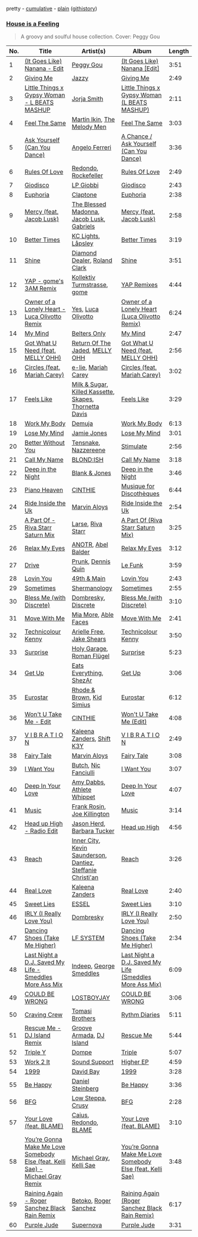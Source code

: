 pretty - [cumulative](/playlists/cumulative/House%20is%20a%20Feeling.md) - [plain](/playlists/plain/37i9dQZF1DWXDvpUgU6QYl) ([githistory](https://github.githistory.xyz/vitokorn/spotify-playlist-archive/blob/master/playlists/plain/37i9dQZF1DWXDvpUgU6QYl))

### [House is a Feeling](https://open.spotify.com/playlist/37i9dQZF1DWXDvpUgU6QYl)

> A groovy and soulful house collection. Cover: Peggy Gou

| No. | Title | Artist(s) | Album | Length |
|---|---|---|---|---|
| 1 | [(It Goes Like) Nanana - Edit](https://open.spotify.com/track/23RoR84KodL5HWvUTneQ1w) | [Peggy Gou](https://open.spotify.com/artist/2mLA48B366zkELXYx7hcDN) | [(It Goes Like) Nanana [Edit]](https://open.spotify.com/album/2LVDNOUUy2g8517ZEtQIcK) | 3:51 |
| 2 | [Giving Me](https://open.spotify.com/track/1ACFweuuvf6MHtptObgreR) | [Jazzy](https://open.spotify.com/artist/7zAAwgV5Wqmvpb4GzvlRkP) | [Giving Me](https://open.spotify.com/album/0wTaLHasxRWB2VBwh9maAc) | 2:49 |
| 3 | [Little Things x Gypsy Woman - L BEATS MASHUP](https://open.spotify.com/track/6xp1u6ZEHXX8DxJIFFrVoP) | [Jorja Smith](https://open.spotify.com/artist/1CoZyIx7UvdxT5c8UkMzHd) | [Little Things x Gypsy Woman (L BEATS MASHUP)](https://open.spotify.com/album/052c03LAr2euUtLKgvOKae) | 2:11 |
| 4 | [Feel The Same](https://open.spotify.com/track/77S8daUg3BQLdaAmH6c8EQ) | [Martin Ikin](https://open.spotify.com/artist/7DhdJhd6DrxeJlUajwttd1), [The Melody Men](https://open.spotify.com/artist/6PSmjKj0zyXGZ4TXoq4dSG) | [Feel The Same](https://open.spotify.com/album/0tHzJkyjlBPT8hzSFXdsU2) | 3:03 |
| 5 | [Ask Yourself (Can You Dance)](https://open.spotify.com/track/1BB8a33pfYW3bw0k7kRlBg) | [Angelo Ferreri](https://open.spotify.com/artist/3tT2XX9qEVivLCYGoqkRkZ) | [A Chance / Ask Yourself (Can You Dance)](https://open.spotify.com/album/1eTSe304zMIBmpFQ1Vj9hc) | 3:36 |
| 6 | [Rules Of Love](https://open.spotify.com/track/5ltPxMRV198CleQMdjwd1R) | [Redondo](https://open.spotify.com/artist/3T0HSMgUpuH1hXbT1JPwQF), [Rockefeller](https://open.spotify.com/artist/4QgLZ8nDYxhOWOAYYypKd9) | [Rules Of Love](https://open.spotify.com/album/3qEjZx7j0AXDVZC7Ce2cgm) | 2:49 |
| 7 | [Giodisco](https://open.spotify.com/track/04ljyATONPMyz6cNNGLdAM) | [LP Giobbi](https://open.spotify.com/artist/3oKnyRhYWzNsTiss5n4Z1J) | [Giodisco](https://open.spotify.com/album/4rYiVESqq3TGA1uJ7nMWeD) | 2:43 |
| 8 | [Euphoria](https://open.spotify.com/track/5QjfEMyFm4YTyYTbHvriGT) | [Claptone](https://open.spotify.com/artist/4mncDFjVLUa3s025Tct3Ry) | [Euphoria](https://open.spotify.com/album/4dtA4QUlcF3fsOcWYkXiLB) | 2:38 |
| 9 | [Mercy (feat. Jacob Lusk)](https://open.spotify.com/track/4ejCsNXh66YasBUiwfBhDg) | [The Blessed Madonna](https://open.spotify.com/artist/4TvhRzxIL1le2PWCeUqxQw), [Jacob Lusk](https://open.spotify.com/artist/6dm2qCTCfqv1fqrow7UOcj), [Gabriels](https://open.spotify.com/artist/5tHs3fthucNRGAFpdE9rmz) | [Mercy (feat. Jacob Lusk)](https://open.spotify.com/album/0fUKZB6bCIkamKICaWy2t2) | 2:58 |
| 10 | [Better Times](https://open.spotify.com/track/5PXZlm9dBDA8dBXxle5Da8) | [KC Lights](https://open.spotify.com/artist/0bUZrFj7rstq07E4iAJHgZ), [Låpsley](https://open.spotify.com/artist/27ze6hCgfr3HcDZAHY60pg) | [Better Times](https://open.spotify.com/album/02ie8m0VrTiwLr8NHMuo2T) | 3:19 |
| 11 | [Shine](https://open.spotify.com/track/4dRac7S17nsePwSE3MqbK6) | [Diamond Dealer](https://open.spotify.com/artist/0al2BDNahdKMbU3Nriry1w), [Roland Clark](https://open.spotify.com/artist/4OGlp2UdUQGPJVbvJ82Cz5) | [Shine](https://open.spotify.com/album/1778oIDqxkMmObBkq8O6cF) | 3:51 |
| 12 | [YAP - gome's 3AM Remix](https://open.spotify.com/track/3FKwZF3G1jbbBaxi1d7fE3) | [Kollektiv Turmstrasse](https://open.spotify.com/artist/1oXiuCd5F0DcnmXH5KaM6N), [gome](https://open.spotify.com/artist/2kXp8r42AOwb6s5GzdiukU) | [YAP Remixes](https://open.spotify.com/album/1lM3Z7DoByAO0Nt50XfFlo) | 4:44 |
| 13 | [Owner of a Lonely Heart - Luca Olivotto Remix](https://open.spotify.com/track/0USvCJS5xGmzvbm9rBL2ZV) | [Yes](https://open.spotify.com/artist/7AC976RDJzL2asmZuz7qil), [Luca Olivotto](https://open.spotify.com/artist/6TKBUwZ48ncE6FbhT5ACzj) | [Owner of a Lonely Heart (Luca Olivotto Remix)](https://open.spotify.com/album/5um4ELMhFxPWe3AeJha9Uh) | 6:24 |
| 14 | [My Mind](https://open.spotify.com/track/1o0tOUwRDX6isTfSPxzXkD) | [Belters Only](https://open.spotify.com/artist/1H1sDUWSlytzifZTDpKgUA) | [My Mind](https://open.spotify.com/album/5Dk6CuF9SdE23YdfJUZLDd) | 2:47 |
| 15 | [Got What U Need (feat. MELLY OHH)](https://open.spotify.com/track/5udjRtxA0Ivt0wt8Kz5lSG) | [Return Of The Jaded](https://open.spotify.com/artist/0eWRTAqa2LtWcunkLFL4sS), [MELLY OHH](https://open.spotify.com/artist/1CQHY4R9T7Fr7qwydWLVUa) | [Got What U Need (feat. MELLY OHH)](https://open.spotify.com/album/4IhXKu4TOSmYb9xA986wad) | 2:56 |
| 16 | [Circles (feat. Mariah Carey)](https://open.spotify.com/track/1KTNJSTPYBLByQ14cJRGlO) | [e-lie](https://open.spotify.com/artist/0GtpciMDV8Z7j30Tg0Ew7x), [Mariah Carey](https://open.spotify.com/artist/4iHNK0tOyZPYnBU7nGAgpQ) | [Circles (feat. Mariah Carey)](https://open.spotify.com/album/6whfBjD94WUB3kHIhDFPYG) | 3:02 |
| 17 | [Feels Like](https://open.spotify.com/track/6wmrbBpn1m0idxwGv6q2lf) | [Milk & Sugar](https://open.spotify.com/artist/159cwGtgCzNpyHWY6tzihH), [Killed Kassette](https://open.spotify.com/artist/3UF2kQ7JLl8tqOxGWrpvY5), [Skapes](https://open.spotify.com/artist/4RdHsZecp3xAk5ktnJULkB), [Thornetta Davis](https://open.spotify.com/artist/02HWgoL7gYSPcVlNjrJWRb) | [Feels Like](https://open.spotify.com/album/6Y8YiPouVnbFl8Nj38L68q) | 3:29 |
| 18 | [Work My Body](https://open.spotify.com/track/3NKqBjQukraU5HKh8Grll8) | [Demuja](https://open.spotify.com/artist/1LfqhJiCiHfVzrBOVaBXc1) | [Work My Body](https://open.spotify.com/album/1fVn8tp1AtcxRqA10k7kNx) | 6:13 |
| 19 | [Lose My Mind](https://open.spotify.com/track/5cJZzpcqdwkUvD2f88wcgS) | [Jamie Jones](https://open.spotify.com/artist/4admDxmnri5Zco0xYrJ0ji) | [Lose My Mind](https://open.spotify.com/album/4lSzteItXYPqDJNTMOVnX6) | 3:01 |
| 20 | [Better Without You](https://open.spotify.com/track/3WURRexuZzg92BEcAGtfdr) | [Tensnake](https://open.spotify.com/artist/75nC6MXUalYZSOd7OfNkwq), [Nazzereene](https://open.spotify.com/artist/3juwo4sTF5okJNvCfQpArZ) | [Stimulate](https://open.spotify.com/album/2G52gPPh0xnOCjbcHRJv4e) | 2:56 |
| 21 | [Call My Name](https://open.spotify.com/track/0vQ2LIvx5U6QN7BnUHWwsJ) | [BLOND:ISH](https://open.spotify.com/artist/6zsJjoCtL1WByG0VsuFWzR) | [Call My Name](https://open.spotify.com/album/1JU6xZQeMx05tLZAkm5uCv) | 3:18 |
| 22 | [Deep in the Night](https://open.spotify.com/track/20mLJXcK3jvNGE83EbQTyn) | [Blank & Jones](https://open.spotify.com/artist/2XTff332rrZaE1rBM47Krp) | [Deep in the Night](https://open.spotify.com/album/52ORXRhLuPl9lkoBlw7p7Y) | 3:46 |
| 23 | [Piano Heaven](https://open.spotify.com/track/3d9kTlmQovWE7sNxuNMxEI) | [CINTHIE](https://open.spotify.com/artist/764H8zG8sTf5FPHWHW5bvh) | [Musique for Discothèques](https://open.spotify.com/album/0KnoZ3mKyveI7fykzUqqFy) | 6:44 |
| 24 | [Ride Inside the Uk](https://open.spotify.com/track/2atgyIXUwUN7IsMFrygEpN) | [Marvin Aloys](https://open.spotify.com/artist/3CCJPt2Y7WxjlW8tswCu2q) | [Ride Inside the Uk](https://open.spotify.com/album/5zOBNEQB8oC896bMa6RYe7) | 2:54 |
| 25 | [A Part Of - Riva Starr Saturn Mix](https://open.spotify.com/track/6T0cqi5DxO1sf5B3EnKD9b) | [Larse](https://open.spotify.com/artist/44VYaq2KjuU7hFvtD4Darm), [Riva Starr](https://open.spotify.com/artist/1TRFAJu3Cw64APToZaGk9D) | [A Part Of (Riva Starr Saturn Mix)](https://open.spotify.com/album/0keRdPavYT0cY7sY6Lfry6) | 3:25 |
| 26 | [Relax My Eyes](https://open.spotify.com/track/5u4hhtZ7f4rWkMZEZcTKrH) | [ANOTR](https://open.spotify.com/artist/4p5WgeiPSPpqPDs7T6OkWf), [Abel Balder](https://open.spotify.com/artist/0jqbEIAvdjUOi5Za48pzQG) | [Relax My Eyes](https://open.spotify.com/album/2vIDF8BeMN3BcF0yOSMgmN) | 3:12 |
| 27 | [Drive](https://open.spotify.com/track/2tjWqC7s6tKPl1nBFuHX0m) | [Prunk](https://open.spotify.com/artist/6FJfLfGO9X2AVNz0sFscrG), [Dennis Quin](https://open.spotify.com/artist/1iaGffGcjxdzSFkwfCN2Ul) | [Le Funk](https://open.spotify.com/album/2zTfxzoPO5BWpg5FVVM0ec) | 3:59 |
| 28 | [Lovin You](https://open.spotify.com/track/0275ycgPLKr6wXOsRt45vc) | [49th & Main](https://open.spotify.com/artist/0nnF48t4C8uqGS5HPnCN3F) | [Lovin You](https://open.spotify.com/album/0xxlWA40DcSNiofv6t88yL) | 2:43 |
| 29 | [Sometimes](https://open.spotify.com/track/0cTDPvlLlj1T3WwUMzX6Uq) | [Shermanology](https://open.spotify.com/artist/4Siyzg8kWayQfPQsPSl6JI) | [Sometimes](https://open.spotify.com/album/1H1vOkQfBS8XXPCN62GG2p) | 2:55 |
| 30 | [Bless Me (with Discrete)](https://open.spotify.com/track/4fntxnmBljT1Ve03u0njYg) | [Dombresky](https://open.spotify.com/artist/2GVtgxcx7jg5xVCZsIHSGN), [Discrete](https://open.spotify.com/artist/7arwEayqcKWkzDmGEB7xov) | [Bless Me (with Discrete)](https://open.spotify.com/album/5TPcHw0h3ZfXmmtfFYy1gq) | 3:10 |
| 31 | [Move With Me](https://open.spotify.com/track/2Z97CJDXvzW9DpoUv5lMBY) | [Mia More](https://open.spotify.com/artist/5LokU7BD5Ue4oLzjtUWYGU), [Able Faces](https://open.spotify.com/artist/7nL523vzwv24ad0oFf2VZ2) | [Move With Me](https://open.spotify.com/album/5v5gVZILcpnPhyGfeeVPrc) | 2:41 |
| 32 | [Technicolour Kenny](https://open.spotify.com/track/6CKztDSyFEe7ti6HEGCHng) | [Arielle Free](https://open.spotify.com/artist/3hHvAP73aCKQMbcn2SQZ9d), [Jake Shears](https://open.spotify.com/artist/6prqlx3RqGdTYsXANXDCR1) | [Technicolour Kenny](https://open.spotify.com/album/1Sl4ptxEnHWL678iC3xSLK) | 3:50 |
| 33 | [Surprise](https://open.spotify.com/track/6LIs6y39wnl1zqW7iXbF6W) | [Holy Garage](https://open.spotify.com/artist/0sGDsEvf3J1ISbAxCgq0wJ), [Roman Flügel](https://open.spotify.com/artist/2GvwZbDjH1DbQpodGKENDw) | [Surprise](https://open.spotify.com/album/3w9bzd9JPpIsgBnlKdpa7w) | 5:23 |
| 34 | [Get Up](https://open.spotify.com/track/3uO4nLDiJMH2DkixEFcHIN) | [Eats Everything](https://open.spotify.com/artist/4W991QdgKWX4TO864ypInA), [ShezAr](https://open.spotify.com/artist/3PPJmIxohGjhNvQIyrksIW) | [Get Up](https://open.spotify.com/album/2XahKuNpWDBxLlbD8eKCuc) | 3:06 |
| 35 | [Eurostar](https://open.spotify.com/track/5Xpt6jglwDsoZCOMMYvu4M) | [Rhode & Brown](https://open.spotify.com/artist/3tA0d4G3jC6CXf6MXEZE5T), [Kid Simius](https://open.spotify.com/artist/36y7VzGBD47ymYb40a7JkE) | [Eurostar](https://open.spotify.com/album/7zNqJ80J009uPsmaKw2ge0) | 6:12 |
| 36 | [Won't U Take Me - Edit](https://open.spotify.com/track/0XkEX6VKa9TgkwhhnbvB7l) | [CINTHIE](https://open.spotify.com/artist/764H8zG8sTf5FPHWHW5bvh) | [Won't U Take Me (Edit)](https://open.spotify.com/album/3y5CuJvEL4bRjZb8vAc56k) | 4:08 |
| 37 | [V I B R A T I O N](https://open.spotify.com/track/2t3FV5IpL1uWeMjt7vOomW) | [Kaleena Zanders](https://open.spotify.com/artist/0Sz2jslaxjcw2VM5zYh2jK), [Shift K3Y](https://open.spotify.com/artist/26OrZl5U3VNGHU9qUj8EcM) | [V I B R A T I O N](https://open.spotify.com/album/3b7azG2yR8EPj1V6pcW47r) | 2:49 |
| 38 | [Fairy Tale](https://open.spotify.com/track/5lW0GalqLjKwC4cxSBps1S) | [Marvin Aloys](https://open.spotify.com/artist/3CCJPt2Y7WxjlW8tswCu2q) | [Fairy Tale](https://open.spotify.com/album/7oid5KfOqkXNQu8304UpsE) | 3:08 |
| 39 | [I Want You](https://open.spotify.com/track/5UM6P3y6794GYNOzZvj2zh) | [Butch](https://open.spotify.com/artist/5kLzaeSHrmS7okc5XNE6lv), [Nic Fanciulli](https://open.spotify.com/artist/7btR5VXutQv39SDEzcfXEk) | [I Want You](https://open.spotify.com/album/3Dh81kJfGeinI3r7YMNX3E) | 3:07 |
| 40 | [Deep In Your Love](https://open.spotify.com/track/4qEWiIemSoVjCrGtKJqW9K) | [Amy Dabbs](https://open.spotify.com/artist/7MZwR2R0H1VofTGWMziqHl), [Athlete Whippet](https://open.spotify.com/artist/74FtMGqsZm74eumHo8Fi3V) | [Deep In Your Love](https://open.spotify.com/album/0JCFD0uWYv7lpJhfxs92hW) | 4:07 |
| 41 | [Music](https://open.spotify.com/track/1EuKKRxN7GeyZtJRmcIxM6) | [Frank Rosin](https://open.spotify.com/artist/2GvTEvZ2zp9OILUEGF0vsa), [Joe Killington](https://open.spotify.com/artist/0QvtEuDIDAsKpfuOe2a237) | [Music](https://open.spotify.com/album/6vwwyDDAGDrYEze1kOPUEm) | 3:14 |
| 42 | [Head up High - Radio Edit](https://open.spotify.com/track/4Rmf1ApAOj7iznhlGloqcV) | [Jason Herd](https://open.spotify.com/artist/6NoGVcOrK4W1Xuxcl8hrCQ), [Barbara Tucker](https://open.spotify.com/artist/6txh5tFMJyxSwT0iE7wX2w) | [Head up High](https://open.spotify.com/album/0Jn0pFULhYcDnEEG6QQHub) | 4:56 |
| 43 | [Reach](https://open.spotify.com/track/12QrTFFulSdSLFMKHFcrL7) | [Inner City](https://open.spotify.com/artist/0vUJ3QLN3MlRfjOc2LjGWp), [Kevin Saunderson](https://open.spotify.com/artist/0jS6VTFGujWxinY5TSQwOG), [Dantiez](https://open.spotify.com/artist/2tavIhWjw7f878Bx9qDTma), [Steffanie Christi'an](https://open.spotify.com/artist/7kY9ne2m81JVEziwNj9tTF) | [Reach](https://open.spotify.com/album/2FFp7uKW7m6fArP8kZ2lUl) | 3:26 |
| 44 | [Real Love](https://open.spotify.com/track/4pNTlWO7HN9Tsos7QXIPo1) | [Kaleena Zanders](https://open.spotify.com/artist/0Sz2jslaxjcw2VM5zYh2jK) | [Real Love](https://open.spotify.com/album/2ROnZNlRvbUruUelzeu12x) | 2:40 |
| 45 | [Sweet Lies](https://open.spotify.com/track/3BW3HN3slcmHuuiXvLbfTi) | [ESSEL](https://open.spotify.com/artist/2ucdZN7GyBGxIKHIzksnXc) | [Sweet Lies](https://open.spotify.com/album/60OqSPmJkHe7CQIN8JYcen) | 3:10 |
| 46 | [IRLY (I Really Love You)](https://open.spotify.com/track/0TZmwiefBLRaNYtkRWH8Uh) | [Dombresky](https://open.spotify.com/artist/2GVtgxcx7jg5xVCZsIHSGN) | [IRLY (I Really Love You)](https://open.spotify.com/album/1ZaGCKsUUEhsfEbzTJeGrk) | 2:50 |
| 47 | [Dancing Shoes (Take Me Higher)](https://open.spotify.com/track/4RAgh3iVmXwaeNpnOTkoXU) | [LF SYSTEM](https://open.spotify.com/artist/0HxX6imltnNXJyQhu4nsiO) | [Dancing Shoes (Take Me Higher)](https://open.spotify.com/album/4HlaHUFAikPsEE3VvWIyyK) | 2:34 |
| 48 | [Last Night a D.J. Saved My Life - Smeddles More Ass Mix](https://open.spotify.com/track/2xXrexxpF9Q6cVpFSIAj1h) | [Indeep](https://open.spotify.com/artist/50xejJlMNloQ4PUB7lGP9h), [George Smeddles](https://open.spotify.com/artist/5HT6hDqzq0B7EFlokN0hK2) | [Last Night a D.J. Saved My Life (Smeddles More Ass Mix)](https://open.spotify.com/album/5A7o0EoddSSwV3A7nqbjhp) | 6:09 |
| 49 | [COULD BE WRONG](https://open.spotify.com/track/5zuex7tbGFz0gSHlrMvQdu) | [LOSTBOYJAY](https://open.spotify.com/artist/1k0BkkbwTGZGBqrNWwuucL) | [COULD BE WRONG](https://open.spotify.com/album/2aJE1EikJGFwNq0NdGHcZP) | 3:06 |
| 50 | [Craving Crew](https://open.spotify.com/track/5tKtyc5xbc9dXjavBIEMPp) | [Tomasi Brothers](https://open.spotify.com/artist/3lc2hwCYX5BRmUzqXVazyE) | [Rythm Diaries](https://open.spotify.com/album/0mFnNsFZdYhqRseH4YHuV3) | 5:11 |
| 51 | [Rescue Me - DJ Island Remix](https://open.spotify.com/track/0eRaC5PKJ4BEYI1L1m6Tfg) | [Groove Armada](https://open.spotify.com/artist/67tgMwUfnmqzYsNAtnP6YJ), [DJ Island](https://open.spotify.com/artist/0B8uvQRg70TpBi26MKtJxY) | [Rescue Me](https://open.spotify.com/album/1VO0UZdtY2nPzF47zYzcmU) | 5:44 |
| 52 | [Triple Y](https://open.spotify.com/track/1wEZUn78GUzmXp62SGEE3c) | [Dompe](https://open.spotify.com/artist/6izT1rIpURdkh4cjgsileU) | [Triple](https://open.spotify.com/album/4witoWVhVXqyqLfFwJc88w) | 5:07 |
| 53 | [Work 2 It](https://open.spotify.com/track/3sZYaHHGhNB3Stpb5dpsgl) | [Sound Support](https://open.spotify.com/artist/4m837NfydgrNAAeZJHFpxn) | [Higher EP](https://open.spotify.com/album/0fRwUAaPhozWAMiP1wAiRR) | 4:59 |
| 54 | [1999](https://open.spotify.com/track/5ABy6tQKNoAAZfwStB0DcS) | [David Bay](https://open.spotify.com/artist/5yHK7mClF5i8Jabk8IKISo) | [1999](https://open.spotify.com/album/3JBOKKRLPdZmUwLOydCBkT) | 3:28 |
| 55 | [Be Happy](https://open.spotify.com/track/355NcxYCfsztmylYyH7UAb) | [Daniel Steinberg](https://open.spotify.com/artist/6mU76NVrD4mcmA5WIoiUMV) | [Be Happy](https://open.spotify.com/album/7MMlBGmJ3Cst8txKF25j32) | 3:36 |
| 56 | [BFG](https://open.spotify.com/track/3ojHKbztzc33d6hiEhsDp5) | [Low Steppa](https://open.spotify.com/artist/5OImcY3khBn9UFjzgaapob), [Crusy](https://open.spotify.com/artist/6oIoaURalGEtkYTswOLoft) | [BFG](https://open.spotify.com/album/34szLPacWvlfyX8mha2Mg4) | 2:28 |
| 57 | [Your Love (feat. BLAME)](https://open.spotify.com/track/7kYSY3ekAqu7uqSEYEHu0x) | [Caius](https://open.spotify.com/artist/4IQxLwHL2e8JRPQ1kbMuwi), [Redondo](https://open.spotify.com/artist/3T0HSMgUpuH1hXbT1JPwQF), [BLAME](https://open.spotify.com/artist/1YigAsKtNYzATFkCe6u0fG) | [Your Love (feat. BLAME)](https://open.spotify.com/album/4Lb00Y6Y4KatxxnPEtoZY9) | 3:10 |
| 58 | [You’re Gonna Make Me Love Somebody Else (feat. Kelli Sae) - Michael Gray Remix](https://open.spotify.com/track/6co4kLDedobQeZFVSp523C) | [Michael Gray](https://open.spotify.com/artist/2aM5jpQ0WTcQDeHsil8Ihz), [Kelli Sae](https://open.spotify.com/artist/5BtZ4qimzjq5yGth6PBJ17) | [You’re Gonna Make Me Love Somebody Else (feat. Kelli Sae)](https://open.spotify.com/album/6HKCBgUjVZ6JwUc22wMx5O) | 3:48 |
| 59 | [Raining Again - Roger Sanchez Black Rain Remix](https://open.spotify.com/track/6pPQdOea7ko8xaxk3YkiZ3) | [Betoko](https://open.spotify.com/artist/48aaubPa3RsbAp4uCPhoS7), [Roger Sanchez](https://open.spotify.com/artist/1HT9k1ZSUL9IczSstOAgWJ) | [Raining Again (Roger Sanchez Black Rain Remix)](https://open.spotify.com/album/6elaN37ksb4OePcQloU7Lw) | 6:17 |
| 60 | [Purple Jude](https://open.spotify.com/track/3xZS8cCN37pioucEVJ127B) | [Supernova](https://open.spotify.com/artist/1vpJBCwcAMbetCwtn2KPEG) | [Purple Jude](https://open.spotify.com/album/47e5FGMT5l6XkJ1lTowdKe) | 3:31 |